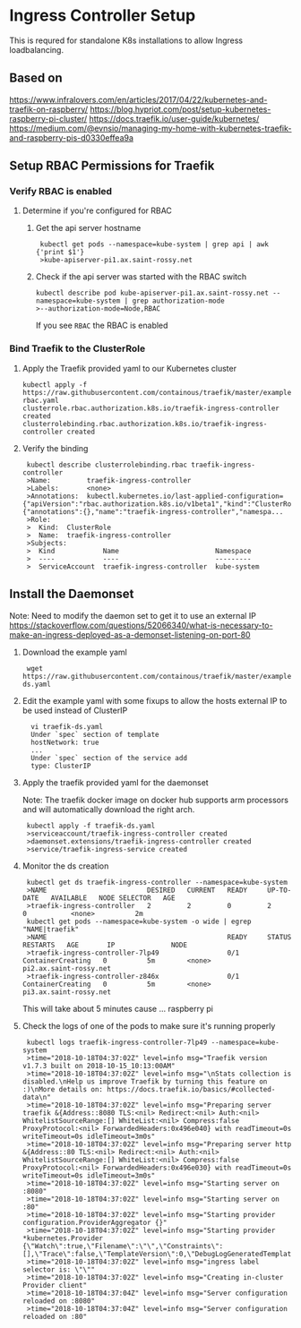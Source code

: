 
# Ingress Controller Setup

This is requred for standalone K8s installations to allow Ingress loadbalancing.

## Based on 
https://www.infralovers.com/en/articles/2017/04/22/kubernetes-and-traefik-on-raspberry/
https://blog.hypriot.com/post/setup-kubernetes-raspberry-pi-cluster/
https://docs.traefik.io/user-guide/kubernetes/
https://medium.com/@evnsio/managing-my-home-with-kubernetes-traefik-and-raspberry-pis-d0330effea9a

## Setup RBAC Permissions for Traefik

### Verify RBAC is enabled
1. Determine if you're configured for RBAC
    1. Get the api server hostname

            kubectl get pods --namespace=kube-system | grep api | awk {'print $1'}
            >kube-apiserver-pi1.ax.saint-rossy.net

     2. Check if the api server was started with the RBAC switch

            kubectl describe pod kube-apiserver-pi1.ax.saint-rossy.net --namespace=kube-system | grep authorization-mode
            >--authorization-mode=Node,RBAC

        If you see `RBAC` the RBAC is enabled

### Bind Traefik to the ClusterRole

1.  Apply the Traefik provided yaml to our Kubernetes cluster

        kubectl apply -f https://raw.githubusercontent.com/containous/traefik/master/examples/k8s/traefik-rbac.yaml
        clusterrole.rbac.authorization.k8s.io/traefik-ingress-controller created
        clusterrolebinding.rbac.authorization.k8s.io/traefik-ingress-controller created

2. Verify the binding

        kubectl describe clusterrolebinding.rbac traefik-ingress-controller
        >Name:         traefik-ingress-controller
        >Labels:       <none>
        >Annotations:  kubectl.kubernetes.io/last-applied-configuration={"apiVersion":"rbac.authorization.k8s.io/v1beta1","kind":"ClusterRoleBinding","metadata":{"annotations":{},"name":"traefik-ingress-controller","namespa...
        >Role:
        >  Kind:  ClusterRole
        >  Name:  traefik-ingress-controller
        >Subjects:
        >  Kind            Name                        Namespace
        >  ----            ----                        ---------
        >  ServiceAccount  traefik-ingress-controller  kube-system

## Install the Daemonset

Note: Need to modify the daemon set to get it to use an external IP
https://stackoverflow.com/questions/52066340/what-is-necessary-to-make-an-ingress-deployed-as-a-demonset-listening-on-port-80

1. Download the example yaml

        wget https://raw.githubusercontent.com/containous/traefik/master/examples/k8s/traefik-ds.yaml

2. Edit the example yaml with some fixups to allow the hosts external IP to be used instead of ClusterIP

         vi traefik-ds.yaml
         Under `spec` section of template
         hostNetwork: true
         ...
         Under `spec` section of the service add
         type: ClusterIP

3. Apply the traefik provided yaml for the daemonset

    Note: The traefik docker image on docker hub supports arm processors and will automatically download the right arch.
        
        kubectl apply -f traefik-ds.yaml
        >serviceaccount/traefik-ingress-controller created
        >daemonset.extensions/traefik-ingress-controller created
        >service/traefik-ingress-service created

4. Monitor the ds creation

        kubectl get ds traefik-ingress-controller --namespace=kube-system
        >NAME                         DESIRED   CURRENT   READY     UP-TO-DATE   AVAILABLE   NODE SELECTOR   AGE
        >traefik-ingress-controller   2         2         0         2            0           <none>          2m
        kubectl get pods --namespace=kube-system -o wide | egrep "NAME|traefik"
        >NAME                                             READY     STATUS              RESTARTS   AGE       IP              NODE
        >traefik-ingress-controller-7lp49                 0/1       ContainerCreating   0          5m        <none>          pi2.ax.saint-rossy.net
        >traefik-ingress-controller-z846x                 0/1       ContainerCreating   0          5m        <none>          pi3.ax.saint-rossy.net
    This will take about 5 minutes cause ... raspberry pi

5. Check the logs of one of the pods to make sure it's running properly

        kubectl logs traefik-ingress-controller-7lp49 --namespace=kube-system
        >time="2018-10-18T04:37:02Z" level=info msg="Traefik version v1.7.3 built on 2018-10-15_10:13:00AM"
        >time="2018-10-18T04:37:02Z" level=info msg="\nStats collection is disabled.\nHelp us improve Traefik by turning this feature on :)\nMore details on: https://docs.traefik.io/basics/#collected-data\n"
        >time="2018-10-18T04:37:02Z" level=info msg="Preparing server traefik &{Address::8080 TLS:<nil> Redirect:<nil> Auth:<nil> WhitelistSourceRange:[] WhiteList:<nil> Compress:false ProxyProtocol:<nil> ForwardedHeaders:0x496e040} with readTimeout=0s writeTimeout=0s idleTimeout=3m0s"
        >time="2018-10-18T04:37:02Z" level=info msg="Preparing server http &{Address::80 TLS:<nil> Redirect:<nil> Auth:<nil> WhitelistSourceRange:[] WhiteList:<nil> Compress:false ProxyProtocol:<nil> ForwardedHeaders:0x496e030} with readTimeout=0s writeTimeout=0s idleTimeout=3m0s"
        >time="2018-10-18T04:37:02Z" level=info msg="Starting server on :8080"
        >time="2018-10-18T04:37:02Z" level=info msg="Starting server on :80"
        >time="2018-10-18T04:37:02Z" level=info msg="Starting provider configuration.ProviderAggregator {}"
        >time="2018-10-18T04:37:02Z" level=info msg="Starting provider *kubernetes.Provider {\"Watch\":true,\"Filename\":\"\",\"Constraints\":[],\"Trace\":false,\"TemplateVersion\":0,\"DebugLogGeneratedTemplate\":false,\"Endpoint\":\"\",\"Token\":\"\",\"CertAuthFilePath\":\"\",\"DisablePassHostHeaders\":false,\"EnablePassTLSCert\":false,\"Namespaces\":null,\"LabelSelector\":\"\",\"IngressClass\":\"\",\"IngressEndpoint\":null}"
        >time="2018-10-18T04:37:02Z" level=info msg="ingress label selector is: \"\""
        >time="2018-10-18T04:37:02Z" level=info msg="Creating in-cluster Provider client"
        >time="2018-10-18T04:37:04Z" level=info msg="Server configuration reloaded on :8080"
        >time="2018-10-18T04:37:04Z" level=info msg="Server configuration reloaded on :80"
<!--stackedit_data:
eyJoaXN0b3J5IjpbNDkyNzA5ODg0LC0yMDMxOTUyMTg4LC0yMD
AxMDMwNjAxLDExNTc4MTIxNzcsLTg0NTgyNDAxNiwtMTc4NTM1
OTQ2OCwxNzQ2NjIxNDA5LC02NjE2NTE1NzQsNTM2MTEyMjkzLD
ExNTg1NTc2NTMsLTEwODE5MzIzNjYsLTk1NDMwMTQ5MywtMTI1
Mjg3NDcwNSwtMTg4MjcwNTY0NV19
-->